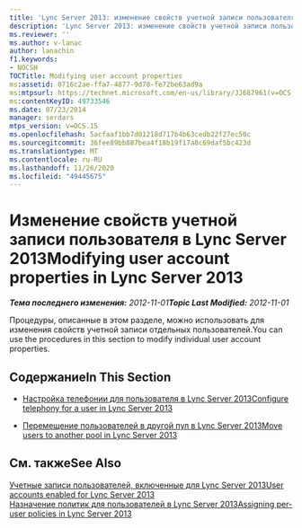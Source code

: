 ```yaml
---
title: 'Lync Server 2013: изменение свойств учетной записи пользователя'
description: 'Lync Server 2013: изменение свойств учетной записи пользователя.'
ms.reviewer: ''
ms.author: v-lanac
author: lanachin
f1.keywords:
- NOCSH
TOCTitle: Modifying user account properties
ms:assetid: 0716c2ae-ffa7-4877-9d70-fe72be63ad9a
ms:mtpsurl: https://technet.microsoft.com/en-us/library/JJ687961(v=OCS.15)
ms:contentKeyID: 49733546
ms.date: 07/23/2014
manager: serdars
mtps_version: v=OCS.15
ms.openlocfilehash: 5acfaaf1bb7d01218d717b4b63cedb22f27ec50c
ms.sourcegitcommit: 36fee89bb887bea4f18b19f17a8c69daf5bc423d
ms.translationtype: MT
ms.contentlocale: ru-RU
ms.lasthandoff: 11/26/2020
ms.locfileid: "49445675"
---
```

# <a name="modifying-user-account-properties-in-lync-server-2013"></a><span data-ttu-id="ffcf2-103">Изменение свойств учетной записи пользователя в Lync Server 2013</span><span class="sxs-lookup"><span data-stu-id="ffcf2-103">Modifying user account properties in Lync Server 2013</span></span>

<div data-xmlns="http://www.w3.org/1999/xhtml">

<div class="topic" data-xmlns="http://www.w3.org/1999/xhtml" data-msxsl="urn:schemas-microsoft-com:xslt" data-cs="https://msdn.microsoft.com/">

<div data-asp="https://msdn2.microsoft.com/asp">



</div>

<div id="mainSection">

<div id="mainBody"><span data-ttu-id="ffcf2-104">

<span> </span></span><span class="sxs-lookup"><span data-stu-id="ffcf2-104">

<span> </span></span></span>

<span data-ttu-id="ffcf2-105">_**Тема последнего изменения:** 2012-11-01_</span><span class="sxs-lookup"><span data-stu-id="ffcf2-105">_**Topic Last Modified:** 2012-11-01_</span></span>

<span data-ttu-id="ffcf2-106">Процедуры, описанные в этом разделе, можно использовать для изменения свойств учетной записи отдельных пользователей.</span><span class="sxs-lookup"><span data-stu-id="ffcf2-106">You can use the procedures in this section to modify individual user account properties.</span></span>

<div>

## <a name="in-this-section"></a><span data-ttu-id="ffcf2-107">Содержание</span><span class="sxs-lookup"><span data-stu-id="ffcf2-107">In This Section</span></span>

  - [<span data-ttu-id="ffcf2-108">Настройка телефонии для пользователя в Lync Server 2013</span><span class="sxs-lookup"><span data-stu-id="ffcf2-108">Configure telephony for a user in Lync Server 2013</span></span>](lync-server-2013-configure-telephony-for-a-user.md)

  - [<span data-ttu-id="ffcf2-109">Перемещение пользователей в другой пул в Lync Server 2013</span><span class="sxs-lookup"><span data-stu-id="ffcf2-109">Move users to another pool in Lync Server 2013</span></span>](lync-server-2013-move-users-to-another-pool.md)

</div>

<div>

## <a name="see-also"></a><span data-ttu-id="ffcf2-110">См. также</span><span class="sxs-lookup"><span data-stu-id="ffcf2-110">See Also</span></span>


[<span data-ttu-id="ffcf2-111">Учетные записи пользователей, включенные для Lync Server 2013</span><span class="sxs-lookup"><span data-stu-id="ffcf2-111">User accounts enabled for Lync Server 2013</span></span>](lync-server-2013-user-accounts-enabled-for-lync-server.md)  
[<span data-ttu-id="ffcf2-112">Назначение политик для пользователей в Lync Server 2013</span><span class="sxs-lookup"><span data-stu-id="ffcf2-112">Assigning per-user policies in Lync Server 2013</span></span>](lync-server-2013-assigning-per-user-policies.md)  
  

<span data-ttu-id="ffcf2-113"></div>

</div>

<span> </span>

</div>

</div>

</span><span class="sxs-lookup"><span data-stu-id="ffcf2-113"></div>

</div>

<span> </span>

</div>

</div>

</span></span></div>

